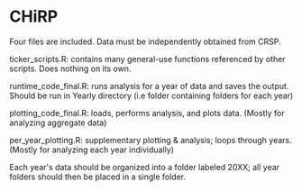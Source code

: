 # CHiRP

Four files are included. Data must be independently obtained from CRSP.

ticker_scripts.R: contains many general-use functions referenced by other scripts. Does nothing on its own.

runtime_code_final.R: runs analysis for a year of data and saves the output. Should be run in Yearly directory (i.e folder containing folders for each year)

plotting_code_final.R: loads, performs analysis, and plots data. (Mostly for analyzing aggregate data)

per_year_plotting.R: supplementary plotting & analysis; loops through years. (Mostly for analyzing each year individually)


Each year's data should be organized into a folder labeled 20XX; all year folders should then be placed in a single folder.

